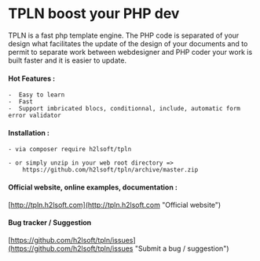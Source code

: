 TPLN boost your PHP dev
=======================

TPLN is a fast php template engine.
The PHP code is separated of your design what facilitates the update of the design of your documents and
to permit to separate work between webdesigner and PHP coder your work is built faster and it is easier to update.

#### Hot Features :

    -  Easy to learn
    -  Fast
    -  Support imbricated blocs, conditionnal, include, automatic form error validator
    
#### Installation :

    - via composer require h2lsoft/tpln
    
    - or simply unzip in your web root directory => 
        https://github.com/h2lsoft/tpln/archive/master.zip
    

#### Official website, online examples, documentation :

[http://tpln.h2lsoft.com](http://tpln.h2lsoft.com "Official website")

#### Bug tracker / Suggestion

[https://github.com/h2lsoft/tpln/issues](https://github.com/h2lsoft/tpln/issues "Submit a bug / suggestion")
